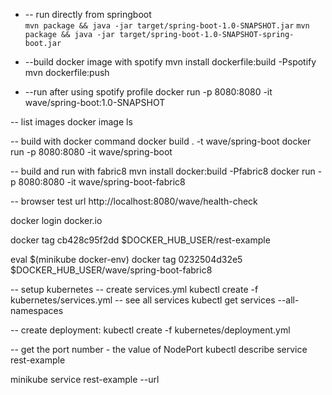 * -- run directly from springboot<BR>
```mvn package && java -jar target/spring-boot-1.0-SNAPSHOT.jar```
```mvn package && java -jar target/spring-boot-1.0-SNAPSHOT-spring-boot.jar```

* --build docker image with spotify
mvn install dockerfile:build -Pspotify
mvn dockerfile:push

* --run after using spotify profile
docker run -p 8080:8080 -it wave/spring-boot:1.0-SNAPSHOT


 -- list images
docker image ls

-- build with docker command
docker build . -t wave/spring-boot
docker run -p 8080:8080 -it wave/spring-boot


-- build and run with fabric8
mvn install docker:build -Pfabric8
docker run -p 8080:8080 -it wave/spring-boot-fabric8



-- browser test url
http://localhost:8080/wave/health-check



docker login docker.io

docker tag  cb428c95f2dd $DOCKER_HUB_USER/rest-example

eval $(minikube docker-env)
docker tag  0232504d32e5 $DOCKER_HUB_USER/wave/spring-boot-fabric8

-- setup kubernetes
-- create services.yml
    kubectl create -f kubernetes/services.yml
-- see all services
    kubectl get services --all-namespaces


-- create deployment:
kubectl create -f kubernetes/deployment.yml

-- get the port number - the value of NodePort
kubectl describe service rest-example


minikube service rest-example --url

